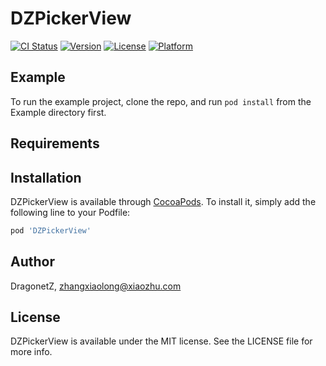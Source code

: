 # DZPickerView

[![CI Status](https://img.shields.io/travis/DragonetZ/DZPickerView.svg?style=flat)](https://travis-ci.org/DragonetZ/DZPickerView)
[![Version](https://img.shields.io/cocoapods/v/DZPickerView.svg?style=flat)](https://cocoapods.org/pods/DZPickerView)
[![License](https://img.shields.io/cocoapods/l/DZPickerView.svg?style=flat)](https://cocoapods.org/pods/DZPickerView)
[![Platform](https://img.shields.io/cocoapods/p/DZPickerView.svg?style=flat)](https://cocoapods.org/pods/DZPickerView)

## Example

To run the example project, clone the repo, and run `pod install` from the Example directory first.

## Requirements

## Installation

DZPickerView is available through [CocoaPods](https://cocoapods.org). To install
it, simply add the following line to your Podfile:

```ruby
pod 'DZPickerView'
```

## Author

DragonetZ, zhangxiaolong@xiaozhu.com

## License

DZPickerView is available under the MIT license. See the LICENSE file for more info.
